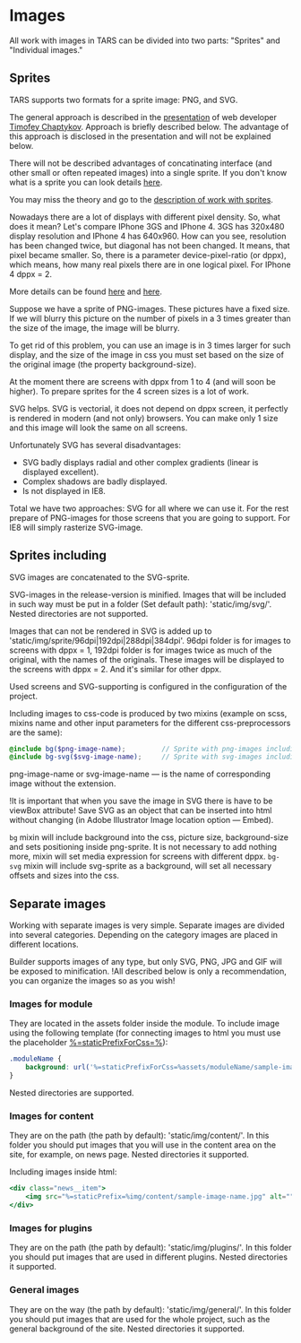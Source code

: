 # Images

All work with images in TARS can be divided into two parts: "Sprites" and "Individual images."

## Sprites

TARS supports two formats for a sprite image: PNG, and SVG.

The general approach is described in the [presentation](http://www.slideshare.net/codefest/codefest-2014-2) of web developer [Timofey Chaptykov](https://github.com/Chaptykov).  Approach is briefly described below. The advantage of this approach is disclosed in the presentation and will not be explained below.

There will not be described advantages of concatinating interface (and other small or often repeated images) into a single sprite.  If you don't know what is a sprite you can look details [here](https://ru.wikipedia.org/wiki/%D0%A1%D0%BF%D1%80%D0%B0%D0%B9%D1%82_(%D0%BA%D0%BE%D0%BC%D0%BF%D1%8C%D1%8E%D1%82%D0%B5%D1%80%D0%BD%D0%B0%D1%8F_%D0%B3%D1%80%D0%B0%D1%84%D0%B8%D0%BA%D0%B0)).

You may miss the theory and go to the [description of work with sprites](images-processing.md#sprites-including).

Nowadays there are a lot of displays with different pixel density. So, what does it mean? Let's compare IPhone 3GS and IPhone 4. 3GS has 320x480 display resolution and IPhone 4 has 640x960. How can you see, resolution has been changed twice, but diagonal has not been changed. It means, that pixel became smaller. So, there is a parameter device-pixel-ratio (or dppx), which means, how many real pixels there are in one logical pixel. For IPhone 4 dppx = 2.

More details can be found [here](http://stackoverflow.com/questions/21971331/what-is-dots-per-css-inch-and-dots-per-physical-inch) and [here](http://www.w3.org/TR/css3-values/#absolute-lengths).

Suppose we have a sprite of PNG-images. These pictures have a fixed size. If we will blurry this picture on the number of pixels in a 3 times greater than the size of the image, the image will be blurry.

To get rid of this problem, you can use an image is in 3 times larger for such display, and the size of the image in css you must set based on the size of the original image (the property background-size).

At the moment there are screens with dppx from 1 to 4 (and will soon be higher). To prepare sprites for the 4 screen sizes is a lot of work.

SVG helps. SVG is vectorial, it does not depend on dppx screen, it perfectly is rendered in modern (and not only) browsers. You can make only 1 size and this image will look the same on all screens.

Unfortunately SVG has several disadvantages:

* SVG badly displays radial and other complex gradients (linear is displayed excellent).
* Complex shadows are badly displayed.
* Is not displayed in IE8.

Total we have two approaches: SVG for all where we can use it. For the rest prepare of PNG-images for those screens that you are going to support. For IE8 will simply rasterize SVG-image.


## Sprites including

SVG images are concatenated to the SVG-sprite.

SVG-images in the release-version is minified. Images that will be included in such way must be put in a folder (Set default path): 'static/img/svg/'. Nested directories are not supported.

Images that can not be rendered in SVG is added up to 'static/img/sprite/96dpi|192dpi|288dpi|384dpi'. 96dpi folder is for images to screens with dppx = 1, 192dpi folder is for images twice as much of the original, with the names of the originals. These images will be displayed to the screens with dppx = 2. And it's similar for other dppx.

Used screens and SVG-supporting is configured in the configuration of the project.

Including images to css-code is produced by two mixins (example on scss, mixins name and other input parameters for the different css-preprocessors are the same):

```scss
@include bg($png-image-name);         // Sprite with png-images including
@include bg-svg($svg-image-name);     // Sprite with svg-images including
```

png-image-name or svg-image-name — is the name of corresponding image without the extension.

!It is important that when you save the image in SVG there is have to be viewBox attribute! Save SVG as an object that can be inserted into html without changing (in Adobe Illustrator Image location option — Embed).

`bg` mixin will include background into the css, picture size, background-size and sets positioning inside png-sprite. It is not necessary to add nothing more, mixin will set media expression for screens with different dppx. `bg-svg` mixin will include svg-sprite as a background, will set all necessary offsets and sizes into the css.

## Separate images

Working with separate images is very simple. Separate images are divided into several categories. Depending on the category images are placed in different locations.

Builder supports images of any type, but only SVG, PNG, JPG and GIF will be exposed to minification. !All described below is only a recommendation, you can organize the images so as you wish!

### Images for module

They are located in the assets folder inside the module. To include image using the following template (for connecting images to html you must use the placeholder [%=staticPrefixForCss=%](options.md#staticprefixforcss)):

```css
.moduleName {
    background: url('%=staticPrefixForCss=%assets/moduleName/sample-image-name.png') no-repeat;
}
```

Nested directories are supported.

### Images for content

They are on the path (the path by default): 'static/img/content/'. In this folder you should put images that you will use in the content area on the site, for example, on news page. Nested directories it supported.

Including images inside html:

```handlebars
<div class="news__item">
    <img src="%=staticPrefix=%img/content/sample-image-name.jpg" alt="">
</div>
```


### Images for plugins

They are on the path (the path by default): 'static/img/plugins/'. In this folder you should put images that are used in different plugins. Nested directories it supported.

### General images

They are on the way (the path by default): 'static/img/general/'. In this folder you should put images that are used for the whole project, such as the general background of the site. Nested directories it supported.
